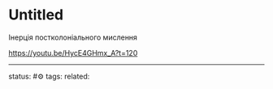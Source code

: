 # Untitled
Інерція постколоніального мислення 

https://youtu.be/HycE4GHmx_A?t=120


---
status: #⚙️ 
tags: 
related: 
